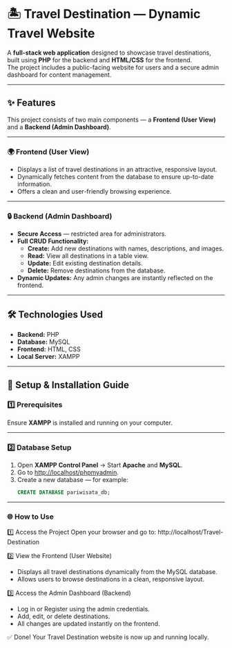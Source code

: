 # 🏝️ Travel Destination — Dynamic Travel Website
A **full-stack web application** designed to showcase travel destinations, built using **PHP** for the backend and **HTML/CSS** for the frontend.  
The project includes a public-facing website for users and a secure admin dashboard for content management.

---

## ✨ Features
This project consists of two main components — a **Frontend (User View)** and a **Backend (Admin Dashboard)**.

---

### 🌍 Frontend (User View)
- Displays a list of travel destinations in an attractive, responsive layout.  
- Dynamically fetches content from the database to ensure up-to-date information.  
- Offers a clean and user-friendly browsing experience.  

---

### 🔒 Backend (Admin Dashboard)
- **Secure Access** — restricted area for administrators.  
- **Full CRUD Functionality:**
  - **Create:** Add new destinations with names, descriptions, and images.  
  - **Read:** View all destinations in a table view.  
  - **Update:** Edit existing destination details.  
  - **Delete:** Remove destinations from the database.  
- **Dynamic Updates:** Any admin changes are instantly reflected on the frontend.  

---

## 🛠️ Technologies Used
- **Backend:** PHP  
- **Database:** MySQL  
- **Frontend:** HTML, CSS  
- **Local Server:** XAMPP  

---

## 🚀 Setup & Installation Guide

### 1️⃣ Prerequisites
Ensure **XAMPP** is installed and running on your computer.

---

### 2️⃣ Database Setup
1. Open **XAMPP Control Panel** → Start **Apache** and **MySQL**.  
2. Go to [http://localhost/phpmyadmin](http://localhost/phpmyadmin).  
3. Create a new database — for example:  
   ```sql
   CREATE DATABASE pariwisata_db;

---

### 🌐 How to Use

1️⃣ Access the Project
Open your browser and go to:
http://localhost/Travel-Destination

2️⃣ View the Frontend (User Website)
- Displays all travel destinations dynamically from the MySQL database.
- Allows users to browse destinations in a clean, responsive layout.

3️⃣ Access the Admin Dashboard (Backend)
- Log in or Register using the admin credentials.
- Add, edit, or delete destinations.
- All changes are updated instantly on the frontend.

✅ Done!
Your Travel Destination website is now up and running locally.

